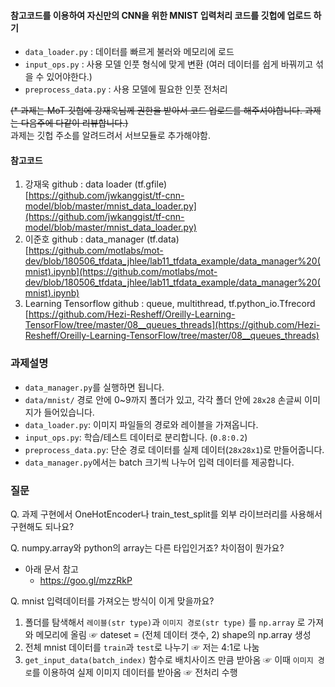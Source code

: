 #### 참고코드를 이용하여 자신만의 CNN을 위한 MNIST 입력처리 코드를 깃헙에 업로드 하기

- `data_loader.py` : 데이터를 빠르게 불러와 메모리에 로드
- `input_ops.py` : 사용 모델 인풋 형식에 맞게 변환 (여러 데이터를 쉽게 바꿔끼고 섞을 수 있어야한다.)
- `preprocess_data.py` : 사용 모델에 필요한 인풋 전처리 

~~(* 과제는 MoT 깃헙에 강재욱님께 권한을 받아서 코드 업로드를 해주셔야합니다. 과제는 다음주에 다같이 리뷰합니다.)~~<br>
과제는 깃헙 주소를 알려드려서 서브모듈로 추가해야함.

#### 참고코드

1. 강재욱 github :  data loader (tf.gfile)<br>
   [https://github.com/jwkanggist/tf-cnn-model/blob/master/mnist_data_loader.py](https://github.com/jwkanggist/tf-cnn-model/blob/master/mnist_data_loader.py)
2. 이준호 github :  data_manager (tf.data)<br>
   [https://github.com/motlabs/mot-dev/blob/180506_tfdata_jhlee/lab11_tfdata_example/data_manager%20(mnist).ipynb](https://github.com/motlabs/mot-dev/blob/180506_tfdata_jhlee/lab11_tfdata_example/data_manager%20(mnist).ipynb)
3. Learning Tensorflow github : queue, multithread, tf.python_io.Tfrecord<br>
   [https://github.com/Hezi-Resheff/Oreilly-Learning-TensorFlow/tree/master/08__queues_threads](https://github.com/Hezi-Resheff/Oreilly-Learning-TensorFlow/tree/master/08__queues_threads)

### 과제설명
- `data_manager.py`를 실행하면 됩니다.
- `data/mnist/` 경로 안에 0~9까지 폴더가 있고, 각각 폴더 안에 `28x28` 손글씨 이미지가 들어있습니다.
- `data_loader.py`: 이미지 파일들의 경로와 레이블을 가져옵니다.
- `input_ops.py`: 학습/테스트 데이터로 분리합니다. (`0.8:0.2`)
- `preprocess_data.py`: 단순 경로 데이터를 실제 데이터(`28x28x1`)로 만들어줍니다.
- `data_manager.py`에서는 batch 크기씩 나누어 입력 데이터를 제공합니다.



### 질문
Q. 과제 구현에서 OneHotEncoder나 train_test_split를 외부 라이브러리를 사용해서 구현해도 되나요?



Q. numpy.array와 python의 array는 다른 타입인거죠? 차이점이 뭔가요?
- 아래 문서 참고 
    - https://goo.gl/mzzRkP 


Q. mnist 입력데이터를 가져오는 방식이 이게 맞을까요?

1. 폴더를 탐색해서 `레이블(str type)`과 `이미지 경로(str type)` 를 `np.array` 로 가져와 메모리에 올림
   ☞ dateset = (전체 데이터 갯수, 2) shape의 np.array 생성
2. 전체 mnist 데이터를 `train`과 `test`로 나누기
   ☞ 저는 4:1로 나눔
3. `get_input_data(batch_index)` 함수로 배치사이즈 만큼 받아옴
   ☞ 이때 `이미지 경로`를 이용하여 실제 이미지 데이터를 받아옴
   ☞ 전처리 수행